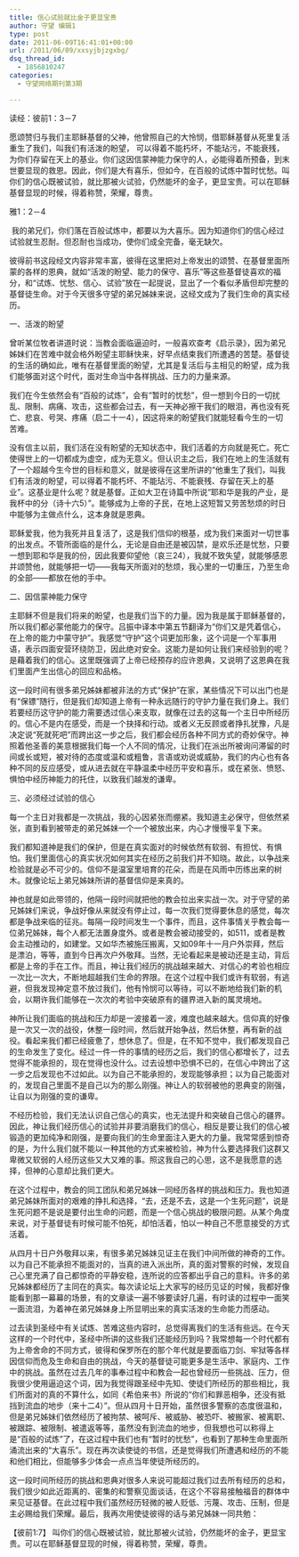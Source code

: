 ```yaml
---
title: 信心试验就比金子更显宝贵
author: 守望 编辑1
type: post
date: 2011-06-09T16:41:01+00:00
url: /2011/06/09/xxsyjbjzgxbg/
dsq_thread_id:
  - 1856810247
categories:
  - 守望网络期刊第3期

---
```

读经：彼前1：3－7

愿颂赞归与我们主耶稣基督的父神，他曾照自己的大怜悯，借耶稣基督从死里复活重生了我们，叫我们有活泼的盼望， 可以得着不能朽坏，不能玷污，不能衰残，为你们存留在天上的基业。你们这因信蒙神能力保守的人，必能得着所预备，到末世要显现的救恩。因此，你们是大有喜乐，但如今，在百般的试炼中暂时忧愁。叫你们的信心既被试验，就比那被火试验，仍然能坏的金子，更显宝贵。可以在耶稣基督显现的时候，得着称赞，荣耀，尊贵。

雅1：2－4

 我的弟兄们，你们落在百般试炼中，都要以为大喜乐。因为知道你们的信心经过试验就生忍耐。但忍耐也当成功，使你们成全完备，毫无缺欠。

彼得前书这段经文内容非常丰富，彼得在这里把对上帝发出的颂赞、在基督里面所蒙的各样的恩典，就如“活泼的盼望、能力的保守、喜乐”等这些基督徒喜欢的福分，和“试炼、忧愁、信心、试验”放在一起提说，显出了一个看似矛盾但却完整的基督徒生命。对于今天很多守望的弟兄姊妹来说，这经文成为了我们生命的真实经历。

一、活泼的盼望

曾听某位牧者讲道时说：当教会面临逼迫时，一般喜欢查考《启示录》，因为弟兄姊妹们在苦难中就会格外盼望主耶稣快来，好早点结束我们所遭遇的苦楚。基督徒的生活的确如此，唯有在基督里面的盼望，尤其是复活后与主相见的盼望，成为我们能够面对这个时代，面对生命当中各样挑战、压力的力量来源。

我们在今生依然会有“百般的试炼”，会有“暂时的忧愁”，但一想到今日的一切扰乱、限制、病痛、攻击，这些都会过去，有一天神必擦干我们的眼泪，再也没有死亡、悲哀、号哭、疼痛（启二十一4），因这将来的盼望我们就能轻看今生的一切苦难。

没有信主以前，我们活在没有盼望的无知状态中，我们活着的方向就是死亡。死亡使得世上的一切都成为虚空，成为无意义。但认识主之后，我们在地上的生活就有了一个超越今生今世的目标和意义，就是彼得在这里所讲的“他重生了我们，叫我们有活泼的盼望，可以得着不能朽坏、不能玷污、不能衰残、存留在天上的基业”。这基业是什么呢？就是基督。正如大卫在诗篇中所说“耶和华是我的产业，是我杯中的分（诗十六5）”。能够成为上帝的子民，在地上这短暂又劳苦愁烦的时日中能够为主做点什么，这本身就是恩典。

耶稣爱我，他为我死并且复活了，这是我们信仰的根基，成为我们来面对一切世事的出发点。不管所面临的是什么，无论是自由还是被囚禁，是欢乐还是忧愁，只要一想到耶和华是我的份，因此我要仰望他（哀三24），我就不致失望，就能够感恩并颂赞他，就能够把一切——我每天所面对的愁烦，我心里的一切重压，乃至生命的全部——都放在他的手中。

二、因信蒙神能力保守

主耶稣不但是我们将来的盼望，也是我们当下的力量。因为我是属于耶稣基督的，所以我们都必蒙他能力的保守。吕振中译本中第五节翻译为“你们又是凭着信心，在上帝的能力中蒙守护”。我感觉“守护”这个词更加形象，这个词是一个军事用语，表示四面安营环绕防卫，因此绝对安全。这能力是如何让我们来经验到的呢？是藉着我们的信心。这里既强调了上帝已经预存的应许恩典，又说明了这恩典在我们里面产生出信心的回应和品格。

这一段时间有很多弟兄姊妹都被非法的方式“保护”在家，某些情况下可以出门也是有“保镖”随行，但是我们却知道上帝有一种永远随行的守护力量在我们身上。我们若要经历这守护的能力需要透过信心来支取，就像在过去的这每一个主日中所经历的。信心不是内在感受，而是一个抉择和行动。或者义无反顾或者挣扎犹豫，凡是决定说“死就死吧”而跨出这一步之后，我们都会经历各种不同方式的奇妙保守。神照着他圣善的美意根据我们每一个人不同的情况，让我们在派出所被询问滞留的时间或长或短，被对待的态度或温和或粗鲁，言语或劝说或威胁，我们的内心也有各种不同的反应感受，或从进去就在平静温柔中经历平安和喜乐，或在紧张、愤怒、惧怕中经历神能力的托住，以致我们越发的谦卑。

三、必须经过试验的信心

每一个主日对我都是一次挑战，我的心因紧张而绷紧。我知道主必保守，但依然紧张，直到看到被带走的弟兄姊妹一个一个被放出来，内心才慢慢平复下来。

我们都知道神是我们的保护，但是在真实面对的时候依然有软弱、有担忧、有惧怕。我们里面信心的真实状况如何其实在经历之前我们并不知晓。故此，以争战来检验就是必不可少的。信仰不是温室里培育的花朵，而是在风雨中历练出来的树木。就像论坛上弟兄姊妹所讲的基督信仰是来真的。

神也就是如此带领的，他隔一段时间就把他的教会拉出来实战一次。对于守望的弟兄姊妹们来说，争战好像从来就没有停止过，每一次我们觉得要休息的感觉，每次都是争战来临的征兆。每隔一段时间发生一个事件，而且，这件事情关乎教会每一位弟兄姊妹，每个人都无法置身度外。或者是教会被动接受的，如511，或者是教会主动推动的，如建堂。又如华杰被施压搬离，又如09年十一月户外崇拜，然后是漂泊，等等，直到今日再次户外敬拜。当然，无论看起来是被动还是主动，背后都是上帝的手在工作。而且，神让我们经历的挑战越来越大、对信心的考验也相应一次比一次大，不断地超越我们生命的界限。在这个过程中我们或许有软弱，有逃避，但我发现神定意不放过我们，他有怜悯可以等待，可以不断地给我们新的机会，以期许我们能够在一次次的考验中突破原有的疆界进入新的属灵境地。

神所让我们面临的挑战和压力却是一波接着一波，难度也越来越大。信仰真的好像是一次又一次的战役，休整一段时间，然后就开始争战，然后休整，再有新的战役。看起来我们都已经疲惫了，想休息了。但是，在不知不觉中，我们都发现自己的生命发生了变化。经过一件一件的事情的经历之后，我们的信心都增长了，过去觉得不能承担的，现在觉得也没什么。过去设想中恐惧不已的，在信心中跨出了这一步之后发现也不过如此。以为自己不能承担的，发现能够承担；以为自己能面对的，发现自己里面不是自己以为的那么刚强。神让人的软弱被他的恩典变的刚强，让自以为刚强的变的谦卑。

不经历检验，我们无法认识自己信心的真实，也无法提升和突破自己信心的疆界。因此，神让我们经历信心的试验并非要消磨我们的信心，相反是要让我们的信心被锻造的更加纯净和刚强，是要向我们的生命里面注入更大的力量。我常常感到惊奇的是，为什么我们就不能以一种其他的方式来被检验，神为什么要选择我们这群又卑微又软弱的人经历这些又大又难的事。照这我自己的心思，这不是我愿意的选择，但神的心意却比我们更大。

在这个过程中，教会的同工团队和弟兄姊妹一同经历各样的挑战和压力。我也知道弟兄姊妹所面对的艰难的挣扎和选择，“去，还是不去，这是一个生死问题”，说是生死问题不是说是要付出生命的问题，而是一个信心挑战的极限问题。从某个角度来说，对于基督徒有时候可能不怕死，却怕活着，怕以一种自己不愿意接受的方式活着。

从四月十日户外敬拜以来，有很多弟兄姊妹见证主在我们中间所做的神奇的工作。以为自己不能承担不能面对的，当真的进入派出所，真的面对警察的时候，发现自己心里充满了自己都惊奇的平静安稳，连所说的应答都出乎自己的意料。许多的弟兄姊妹都经历了主同在的真实。每次读论坛上大家写的经历见证的时候，我都好像能看到那一幕幕的场景，有的文章读一遍不够要读好几遍，有时读的过程中一面笑一面流泪，为着神在弟兄姊妹身上所显明出来的真实活泼的生命能力而感动。

过去读到圣经中有关试炼、苦难这些内容时，总觉得离我们的生活有些远。在今天这样的一个时代中，圣经中所讲的这些我们还能经历到吗？我常想每一个时代都有为上帝舍命的不同方式，彼得和保罗所在的那个年代就是要面临刀剑、牢狱等各样因信仰而危及生命和自由的挑战，今天的基督徒可能更多是生活中、家庭内、工作中的挑战。虽然在过去几年的事奉过程中和教会一起也曾经历一些挑战、压力，但我很少使用逼迫这个词，因为我觉得跟圣经中先知、使徒们所经历的那些相比，我们所面对的真的不算什么，如同《希伯来书》所说的“你们和罪恶相争，还没有抵挡到流血的地步（来十二4）”。但从四月十日开始，虽然很多警察的态度很温和，但是弟兄姊妹们依然经历了被拘禁、被呵斥、被威胁、被恐吓、被搬家、被离职、被跟踪、被限制、被遣返等等，虽然没有到流血的地步，但我想也可以称得上是“百般的试炼”了，在这过程中我们也有“暂时的忧愁”，也看到了那种生命里面所涌流出来的“大喜乐”。现在再次读使徒的书信，还是觉得我们所遭遇和经历的不能和他们相比，但能够多少体会一点点当年使徒所经历的。

这一段时间所经历的挑战和恩典对很多人来说可能超过我们过去所有经历的总和，我们很少如此近距离的、密集的和警察见面谈话，在这个不容易接触福音的群体中来见证基督。在此过程中我们虽然经历轻微的被人贬低、污蔑、攻击、压制，但是主必赐给我们荣耀。最后，我再次用使徒彼得的话与弟兄姊妹一同共勉：

【彼前1:7】 叫你们的信心既被试验，就比那被火试验，仍然能坏的金子，更显宝贵。可以在耶稣基督显现的时候，得着称赞，荣耀，尊贵。